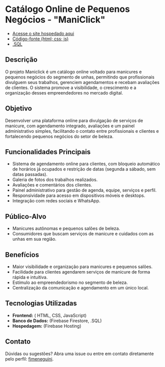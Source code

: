 # Catálogo Online de Pequenos Negócios - "ManiClick"

- [Acesse o site hospedado aqui](https://copn---maniclick.web.app/)
- [Código-fonte (html; css; js)](https://github.com/fjmeneguini/Catalogo-Online-de-Pequenos-Negocios-Maniclick/tree/main/dist)
- [.SQL](https://github.com/fjmeneguini/Catalogo-Online-de-Pequenos-Negocios-Maniclick/tree/main/bd2)


## Descrição

O projeto Maniclick é um catálogo online voltado para manicures e pequenos negócios do segmento de unhas, permitindo que profissionais divulguem seus trabalhos, gerenciem agendamentos e recebam avaliações de clientes. O sistema promove a visibilidade, o crescimento e a organização desses empreendedores no mercado digital.

## Objetivo

Desenvolver uma plataforma online para divulgação de serviços de manicure, com agendamento integrado, avaliações e um painel administrativo simples, facilitando o contato entre profissionais e clientes e fortalecendo pequenos negócios do setor de beleza.

## Funcionalidades Principais

- Sistema de agendamento online para clientes, com bloqueio automático de horários já ocupados e restrição de datas (segunda a sábado, sem datas passadas).
- Galeria de fotos dos trabalhos realizados.
- Avaliações e comentários dos clientes.
- Painel administrativo para gestão de agenda, equipe, serviços e perfil.
- Responsividade para acesso em dispositivos móveis e desktops.
- Integração com redes sociais e WhatsApp.

## Público-Alvo

- Manicures autônomas e pequenos salões de beleza.
- Consumidores que buscam serviços de manicure e cuidados com as unhas em sua região.

## Benefícios

- Maior visibilidade e organização para manicures e pequenos salões.
- Facilidade para clientes agendarem serviços de manicure de forma rápida e intuitiva.
- Estímulo ao empreendedorismo no segmento de beleza.
- Centralização da comunicação e agendamento em um único local.

## Tecnologias Utilizadas

- **Frontend:** ( HTML, CSS, JavaScript)
- **Banco de Dados:** (Firebase Firestore, .SQL)
- **Hospedagem:** (Firebase Hosting)

## Contato

Dúvidas ou sugestões? Abra uma issue ou entre em contato diretamente pelo perfil: [fjmeneguini](https://github.com/fjmeneguini).
